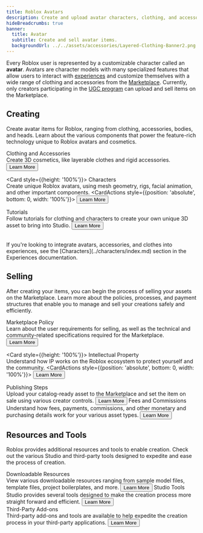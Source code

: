 ```yaml
---
title: Roblox Avatars
description: Create and upload avatar characters, clothing, and accessories to the Roblox Marketplace.
hideBreadcrumbs: true
banner:
  title: Avatar
  subtitle: Create and sell avatar items.
  backgroundUrl: ../../assets/accessories/Layered-Clothing-Banner2.png
---
```


Every Roblox user is represented by a customizable character called an **avatar**. Avatars are character models with many specialized features that allow users to interact with [experiences](../platform.md) and customize themselves with a wide range of clothing and accessories from the [Marketplace](https://www.roblox.com/catalog). Currently, only creators participating in the [UGC program](https://devforum.roblox.com/t/updates-and-changes-to-the-ugc-catalog-application/1974990) can upload and sell items on the Marketplace.

## Creating

Create avatar items for Roblox, ranging from clothing, accessories, bodies, and heads. Learn about the various components that power the feature-rich technology unique to Roblox avatars and cosmetics.

<GridContainer numColumns = '2'>

<Card >
  <CardMedia component='img' height='165' image='../../assets/art/avatar/Clothing-Thumbnail.png' alt="clothing thumbnail example"/>
  <CardContent>
    <Typography variant="h5" component="div">Clothing and Accessories</Typography>
    <br />
    Create 3D cosmetics, like layerable clothes and rigid accessories.
  </CardContent>
  <CardActions>
  <Button href="../art/accessories/index.md" size='large' color='primary' variant='text'>Learn More</Button>
  </CardActions>
</Card>

<Card style={{height: '100%'}}>
<CardMedia component='img' height='165' image='../../assets/art/avatar/Bodies-Thumbnail.png' alt="bodies thumbnail example"/>
<CardContent>
<Typography variant="h5" component="div">Characters</Typography>
<br />
Create unique Roblox avatars, using mesh geometry, rigs, facial animation, and other important components.
</CardContent>
<CardActions style={{position: 'absolute', bottom: 0, width: '100%'}}>
<Button href="../art/characters/index.md" size='large' color='primary' variant='text'>Learn More</Button>
</CardActions>
</Card>
</GridContainer> <br />

<GridContainer numColumns = '2'>
<Card>
  <CardMedia component='img' height='165' image='../../assets/art/avatar/Tutorial-Thumbnail.png' alt="tutorial thumbnail example"/>
  <CardContent>
    <Typography variant="h5" component="div">Tutorials</Typography>
    <br />
    Follow tutorials for clothing and characters to create your own unique 3D asset to bring into Studio.
  </CardContent>
  <CardActions>
  <Button href="../avatar/tutorials.md" size='large' color='primary' variant='text'>Learn More</Button>
  </CardActions>
</Card>
<figure>
</figure>
</GridContainer> <br />

<Alert severity = 'info'>
If you're looking to integrate avatars, accessories, and clothes into experiences, see the [Characters](../characters/index.md) section in the Experiences documentation.
</Alert>

## Selling

After creating your items, you can begin the process of selling your assets on the Marketplace. Learn more about the policies, processes, and payment structures that enable you to manage and sell your creations safely and efficiently.

<GridContainer numColumns = '2'>
<Card>
  <CardContent>
    <Typography variant="h5" component="div">Marketplace Policy</Typography>
    <br />
    Learn about the user requirements for selling, as well as the technical and community-related specifications required for the Marketplace.
  </CardContent>
  <CardActions>
  <Button href="../art/marketplace/marketplace-policy.md" size='large' color='primary' variant='text'>Learn More</Button>
  </CardActions>
</Card>

<Card style={{height: '100%'}}>
<CardContent>
<Typography variant="h5" component="div">Intellectual Property</Typography>
<br />
Understand how IP works on the Roblox ecosystem to protect yourself and the community.
</CardContent>
<CardActions style={{position: 'absolute', bottom: 0, width: '100%'}}>
<Button href="../art/marketplace/intellectual-property.md" size='large' color='primary' variant='text'>Learn More</Button>
</CardActions>
</Card>
</GridContainer> <br />

<GridContainer numColumns = '2'>
<Card style={{height: '100%'}}>
  <CardContent>
    <Typography variant="h5" component="div">Publishing Steps</Typography>
    <br />
    Upload your catalog-ready asset to the Marketplace and set the item on sale using various creator controls.
  </CardContent>
  <CardActions style={{position: 'absolute', bottom: 0, width: '100%'}}>
  <Button href="../art/marketplace/publishing-to-marketplace.md" size='large' color='primary' variant='text'>Learn More</Button>
  </CardActions>
</Card>
<Card>

  <CardContent>
    <Typography variant="h5" component="div">Fees and Commissions</Typography>
    <br />
    Understand how fees, payments, commissions, and other monetary and purchasing details work for your various asset types.
  </CardContent>
  <CardActions>
  <Button href="../art/marketplace/marketplace-fees-and-commissions.md" size='large' color='primary' variant='text'>Learn More</Button>
  </CardActions>
</Card>
</GridContainer>

## Resources and Tools

Roblox provides additional resources and tools to enable creation. Check out the various Studio and third-party tools designed to expedite and ease the process of creation.

<GridContainer numColumns = '2'>
<Card>
  <CardContent>
    <Typography variant="h5" component="div">Downloadable Resources</Typography>
    <br />
    View various downloadable resources ranging from sample model files, template files, project boilerplates, and more.
  </CardContent>
  <CardActions>
  <Button href="../avatar/resources.md" size='large' color='primary' variant='text'>Learn More</Button>
  </CardActions>
</Card>
<Card>
  <CardContent>
    <Typography variant="h5" component="div">Studio Tools</Typography>
    <br />
    Studio provides several tools designed to make the creation process more straight forward and efficient.
  </CardContent>
  <CardActions>
  <Button href="../avatar/resources.md#add-ons-and-tools" size='large' color='primary' variant='text'>Learn More</Button>
  </CardActions>
</Card>
</GridContainer> <br />

<GridContainer numColumns = '2'>
<Card>
  <CardContent>
    <Typography variant="h5" component="div">Third-Party Add-ons</Typography>
    <br />
    Third-party add-ons and tools are available to help expedite the creation process in your third-party applications.
  </CardContent>
  <CardActions>
  <Button href="../avatar/resources.md#add-ons-and-tools" size='large' color='primary' variant='text'>Learn More</Button>
  </CardActions>
</Card>
<figure>
</figure>
</GridContainer>

